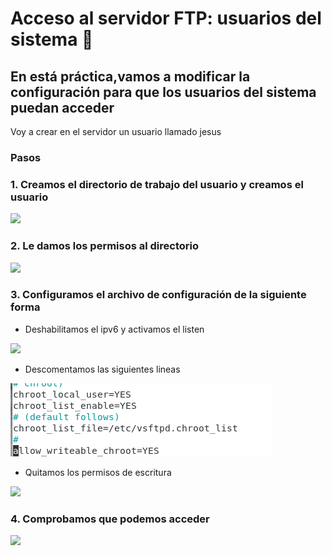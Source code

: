 # Acceso al servidor FTP: usuarios del sistema 📄
## En está práctica,vamos a modificar la configuración para que los usuarios del sistema puedan acceder

Voy a crear en el servidor un usuario llamado jesus

### Pasos

### 1. Creamos el directorio de trabajo del usuario y creamos el usuario

   ![](https://github.com/jesusromero92/vsftpd/blob/main/Fotos/5.5.2.png)

### 2. Le damos los permisos al directorio
    
  ![](https://github.com/jesusromero92/vsftpd/blob/main/Fotos/5.5.3.png)
    

### 3. Configuramos el archivo de configuración de la siguiente forma

   * Deshabilitamos el ipv6 y activamos el listen
    
   ![](https://github.com/jesusromero92/vsftpd/blob/main/Fotos/5.5.4.png)
   
   * Descomentamos las siguientes lineas
    
   ![](https://github.com/jesusromero92/vsftpd/blob/main/Fotos/5.5.5.png)
    
   * Quitamos los permisos de escritura
   
   ![](https://github.com/jesusromero92/vsftpd/blob/main/Fotos/5.5.6.png)

### 4. Comprobamos que podemos acceder

![](https://github.com/jesusromero92/vsftpd/blob/main/Fotos/5.5.7.png)


